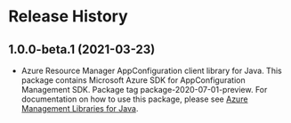# Release History

## 1.0.0-beta.1 (2021-03-23)

- Azure Resource Manager AppConfiguration client library for Java. This package contains Microsoft Azure SDK for AppConfiguration Management SDK.  Package tag package-2020-07-01-preview. For documentation on how to use this package, please see [Azure Management Libraries for Java](https://aka.ms/azsdk/java/mgmt).
